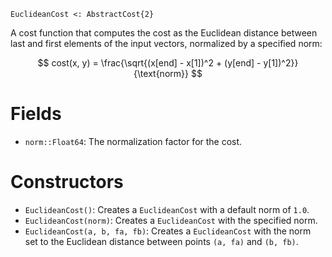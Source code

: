 ```
EuclideanCost <: AbstractCost{2}
```

A cost function that computes the cost as the Euclidean distance between last and first elements of the input vectors, normalized by a specified norm:

$$
cost(x, y) = \frac{\sqrt{(x[end] - x[1])^2 + (y[end] - y[1])^2}}{\text{norm}}
$$

# Fields

  * `norm::Float64`: The normalization factor for the cost.

# Constructors

  * `EuclideanCost()`: Creates a `EuclideanCost` with a default norm of `1.0`.
  * `EuclideanCost(norm)`: Creates a `EuclideanCost` with the specified norm.
  * `EuclideanCost(a, b, fa, fb)`: Creates a `EuclideanCost` with the norm set to the Euclidean distance between points `(a, fa)` and `(b, fb)`.
